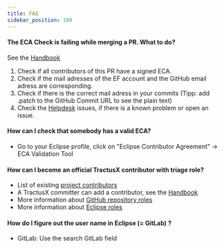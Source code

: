 ```yaml
---
title: FAQ
sidebar_position: 100
---
```


#### The ECA Check is failing while merging a PR. What to do?

See the [Handbook](https://www.eclipse.org/projects/handbook/#resources-github)

1. Check if all contributors of this PR have a signed ECA.
2. Check if the mail adresses of the EF account and the GitHub email adress are corresponding.
3. Check if there is the correct mail adress in your commits (Tipp: add .patch to the GitHub Commit URL to see the plain text)
4. Check the [Helpdesk](https://gitlab.eclipse.org/eclipsefdn/helpdesk/-/issues/?sort=created_date&state=opened) issues, if there is a known problem or open an issue.

#### How can I check that somebody has a valid ECA?

- Go to your Eclipse profile, click on "Eclipse Contributor Agreement" -> ECA Validation Tool

#### How can I become an official TractusX contributor with triage role?

- List of existing [project contributors](https://projects.eclipse.org/projects/automotive.tractusx/who)
- A TractusX committer can add a contributor, see the [Handbook](https://www.eclipse.org/projects/handbook/#pmi-contributors)
- More information about [GitHub repository roles](https://docs.github.com/en/organizations/managing-user-access-to-your-organizations-repositories/repository-roles-for-an-organization)
- More information about [Eclipse roles](https://eclipse-tractusx.github.io/docs/oss/contributor-committer#official-project-contributor)

#### How do I figure out the user name in Eclipse (= GitLab) ?

- GitLab: Use the search GitLab field
